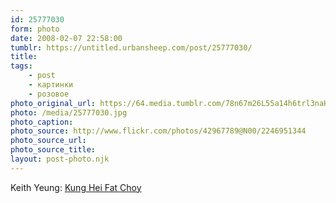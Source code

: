 ```yaml
---
id: 25777030
form: photo
date: 2008-02-07 22:58:00
tumblr: https://untitled.urbansheep.com/post/25777030/
title:
tags:
    - post
    - картинки
    - розовое
photo_original_url: https://64.media.tumblr.com/78n67m26L55a14h6trl3naHc_500.jpg
photo: /media/25777030.jpg
photo_caption: 
photo_source: http://www.flickr.com/photos/42967789@N00/2246951344
photo_source_url:
photo_source_title:
layout: post-photo.njk
---
```


<p>Keith Yeung: <a href="http://www.flickr.com/photos/42967789@N00/2246951344">Kung Hei Fat Choy</a></p>
